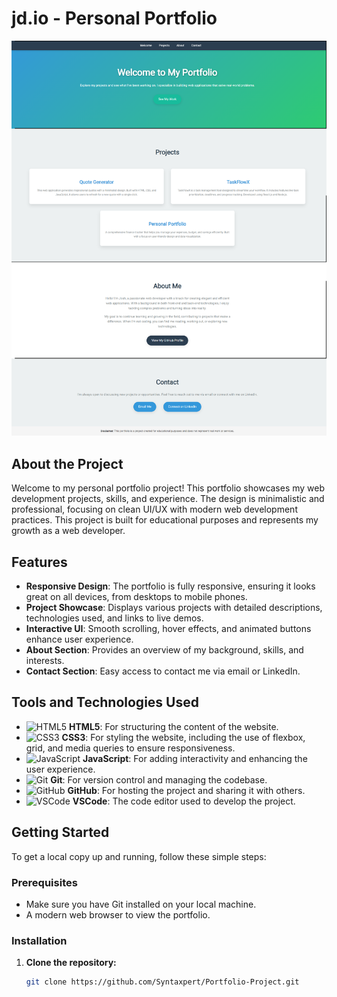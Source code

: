 # jd.io - Personal Portfolio

![Portfolio Preview](https://github.com/Syntaxpert/public-images6/blob/main/screenshot-127_0_0_1_5500-2024_08_22-17_48_01.png?raw=true)

## About the Project

Welcome to my personal portfolio project! This portfolio showcases my web development projects, skills, and experience. The design is minimalistic and professional, focusing on clean UI/UX with modern web development practices. This project is built for educational purposes and represents my growth as a web developer.

## Features

- **Responsive Design**: The portfolio is fully responsive, ensuring it looks great on all devices, from desktops to mobile phones.
- **Project Showcase**: Displays various projects with detailed descriptions, technologies used, and links to live demos.
- **Interactive UI**: Smooth scrolling, hover effects, and animated buttons enhance user experience.
- **About Section**: Provides an overview of my background, skills, and interests.
- **Contact Section**: Easy access to contact me via email or LinkedIn.

## Tools and Technologies Used

- ![HTML5](https://img.shields.io/badge/HTML5-%23E34F26.svg?style=flat&logo=html5&logoColor=white) **HTML5**: For structuring the content of the website.
- ![CSS3](https://img.shields.io/badge/CSS3-%231572B6.svg?style=flat&logo=css3&logoColor=white) **CSS3**: For styling the website, including the use of flexbox, grid, and media queries to ensure responsiveness.
- ![JavaScript](https://img.shields.io/badge/JavaScript-%23F7DF1E.svg?style=flat&logo=javascript&logoColor=black) **JavaScript**: For adding interactivity and enhancing the user experience.
- ![Git](https://img.shields.io/badge/Git-%23F05033.svg?style=flat&logo=git&logoColor=white) **Git**: For version control and managing the codebase.
- ![GitHub](https://img.shields.io/badge/GitHub-%23181717.svg?style=flat&logo=github&logoColor=white) **GitHub**: For hosting the project and sharing it with others.
- ![VSCode](https://img.shields.io/badge/VSCode-%23007ACC.svg?style=flat&logo=visual-studio-code&logoColor=white) **VSCode**: The code editor used to develop the project.



## Getting Started

To get a local copy up and running, follow these simple steps:

### Prerequisites

- Make sure you have Git installed on your local machine.
- A modern web browser to view the portfolio.

### Installation

1. **Clone the repository:**
   ```bash
   git clone https://github.com/Syntaxpert/Portfolio-Project.git

